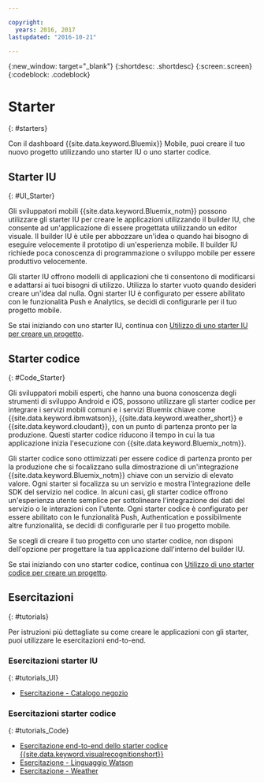 ```yaml
---

copyright:
  years: 2016, 2017
lastupdated: "2016-10-21"

---
```

{:new_window: target="_blank"}
{:shortdesc: .shortdesc}
{:screen:.screen}
{:codeblock: .codeblock}

# Starter
{: #starters}

Con il dashboard {{site.data.keyword.Bluemix}} Mobile, puoi creare il tuo nuovo progetto utilizzando uno starter IU o uno starter codice.


## Starter IU
{: #UI_Starter}

Gli sviluppatori mobili {{site.data.keyword.Bluemix_notm}} possono utilizzare gli starter IU per creare le applicazioni utilizzando il builder IU, che consente ad un'applicazione di essere progettata utilizzando un editor visuale. <!--The UI Builder assists you when you have an idea to prototype quickly.--> Il builder IU è utile per abbozzare un'idea o quando hai bisogno di eseguire velocemente il prototipo di un'esperienza mobile. Il builder IU richiede poca conoscenza di programmazione o sviluppo mobile per essere produttivo velocemente. <!-- The UI Starters give you patterns of applications that enable you to modify and adjust to your use case needs. If you want to start from scratch and build an idea up from nothing use the Empty starter. Each UI starter is configured to be enabled with Push and Analytics capabilities if you decide to configure this for you Mobile Project.*App views can be bound to data with little programming knowledge, which enables apps to be started and native source code to be generated quickly.* -->

Gli starter IU offrono modelli di applicazioni che ti consentono di modificarsi e adattarsi ai tuoi bisogni di utilizzo. Utilizza lo starter vuoto quando desideri creare un'idea dal nulla. Ogni starter IU è configurato per essere abilitato con le funzionalità Push e Analytics, se decidi di configurarle per il tuo progetto mobile.

Se stai iniziando con uno starter IU, continua con [Utilizzo di uno starter IU per creare un progetto](projects_ui.html).

<!-- If you choose to create your project with a UI Starter, you have the option to design your app from within the UI Builder.-->


## Starter codice
{: #Code_Starter}

Gli sviluppatori mobili esperti, che hanno una buona conoscenza degli strumenti di sviluppo Android e iOS, possono utilizzare gli starter codice per integrare i servizi mobili comuni e i servizi Bluemix chiave come {{site.data.keyword.ibmwatson}}, {{site.data.keyword.weather_short}} e {{site.data.keyword.cloudant}}, con un punto di partenza pronto per la produzione. Questi starter codice riducono il tempo in cui la tua applicazione inizia l'esecuzione con {{site.data.keyword.Bluemix_notm}}.

Gli starter codice sono ottimizzati per essere codice di partenza pronto per la produzione che si focalizzano sulla dimostrazione di un'integrazione {{site.data.keyword.Bluemix_notm}} chiave con un servizio di elevato valore. Ogni starter si focalizza su un servizio e mostra l'integrazione delle SDK del servizio nel codice. In alcuni casi, gli starter codice offrono un'esperienza utente semplice per sottolineare l'integrazione dei dati del servizio o le interazioni con l'utente. Ogni starter codice è configurato per essere abilitato con le funzionalità Push, Authentication e possibilmente altre funzionalità, se decidi di configurarle per il tuo progetto mobile.

Se scegli di creare il tuo progetto con uno starter codice, non disponi dell'opzione per progettare la tua applicazione dall'interno del builder IU.

Se stai iniziando con uno starter codice, continua con [Utilizzo di uno starter codice per creare un progetto](projects_code.html).

## Esercitazioni
{: #tutorials}

Per istruzioni più dettagliate su come creare le applicazioni con gli starter, puoi utilizzare le esercitazioni end-to-end. 

### Esercitazioni starter IU
{: #tutorials_UI}

* [Esercitazione - Catalogo negozio](tutorial_store_catalog.html)

### Esercitazioni starter codice
{: #tutorials_Code}

* [Esercitazione end-to-end dello starter codice {{site.data.keyword.visualrecognitionshort}}](tutorial.html)
* [Esercitazione - Linguaggio Watson](tutorial_watson_language.html)
* [Esercitazione - Weather ](tutorial_weather.html)
